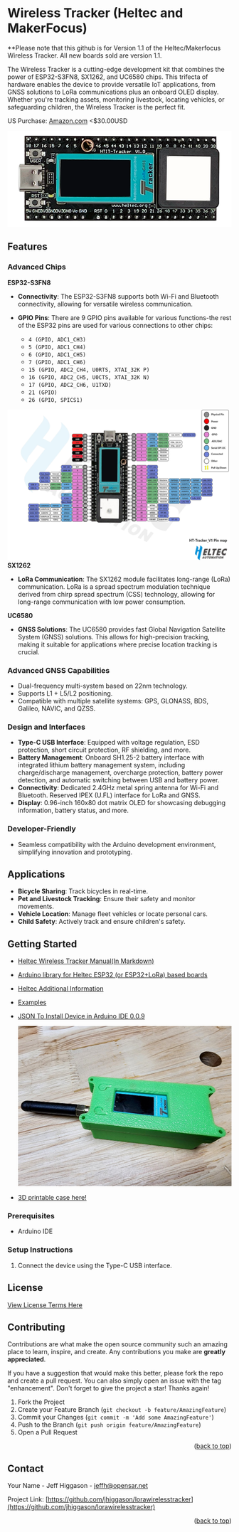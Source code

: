 # Wireless Tracker (Heltec and MakerFocus)

**Please note that this github is for Version 1.1 of the Heltec/Makerfocus Wireless Tracker. All new boards sold are version 1.1.

The Wireless Tracker is a cutting-edge development kit that combines the power of ESP32-S3FN8, SX1262, and UC6580 chips. This trifecta of hardware enables the device to provide versatile IoT applications, from GNSS solutions to LoRa communications plus an onboard OLED display. Whether you're tracking assets, monitoring livestock, locating vehicles, or safeguarding children, the Wireless Tracker is the perfect fit.

US Purchase: [Amazon.com](https://www.amazon.com/MakerFocus-Integrate-Bluetooth-Development-Intelligent/dp/B0CG1GG1LQ/ref=sr_1_1?crid=1SBXCY6AJ0AAO&keywords=makerfocus+tracker&qid=1696472127&sprefix=makerfocus+tracker%2Caps%2C148&sr=8-1) <$30.00USD

![Image of Wireless Tracker](/githubstuff/heltectrackerimg.png)

## Features

### Advanced Chips

  <summary><b>ESP32-S3FN8</b></summary>

  - **Connectivity**: The ESP32-S3FN8 supports both Wi-Fi and Bluetooth connectivity, allowing for versatile wireless communication.
  
  - **GPIO Pins**: There are 9 GPIO pins available for various functions-the rest of the ESP32 pins are used for various connections to other chips:
    - `4 (GPIO, ADC1_CH3)`
    - `5 (GPIO, ADC1_CH4)`
    - `6 (GPIO, ADC1_CH5)`
    - `7 (GPIO, ADC1_CH6)`
    - `15 (GPIO, ADC2_CH4, U0RTS, XTAI_32K P)`
    - `16 (GPIO, ADC2_CH5, U0CTS, XTAI_32K N)`
    - `17 (GPIO, ADC2_CH6, U1TXD)`
    - `21 (GPIO)`
    - `26 (GPIO, SPICS1)`
   
<a href="https://github.com/jhiggason/lorawirelesstracker/blob/main/manual/vertopal_8f318e01667d414e999cf88216ab1739/media/image5.png">
    <img src="https://github.com/jhiggason/lorawirelesstracker/blob/main/manual/vertopal_8f318e01667d414e999cf88216ab1739/media/image5.png?raw=true" alt="alt text" width="500" height="339">
</a>

  <summary><b>SX1262</b></summary>

  - **LoRa Communication**: The SX1262 module facilitates long-range (LoRa) communication. LoRa is a spread spectrum modulation technique derived from chirp spread spectrum (CSS) technology, allowing for long-range communication with low power consumption.

  <summary><b>UC6580</b></summary>

  - **GNSS Solutions**: The UC6580 provides fast Global Navigation Satellite System (GNSS) solutions. This allows for high-precision tracking, making it suitable for applications where precise location tracking is crucial.

### Advanced GNSS Capabilities

- Dual-frequency multi-system based on 22nm technology.
- Supports L1 + L5/L2 positioning.
- Compatible with multiple satellite systems: GPS, GLONASS, BDS, Galileo, NAVIC, and QZSS.

### Design and Interfaces

- **Type-C USB Interface**: Equipped with voltage regulation, ESD protection, short circuit protection, RF shielding, and more.
- **Battery Management**: Onboard SH1.25-2 battery interface with integrated lithium battery management system, including charge/discharge management, overcharge protection, battery power detection, and automatic switching between USB and battery power.
- **Connectivity**: Dedicated 2.4GHz metal spring antenna for Wi-Fi and Bluetooth. Reserved IPEX (U.FL) interface for LoRa and GNSS.
- **Display**: 0.96-inch 160x80 dot matrix OLED for showcasing debugging information, battery status, and more.

### Developer-Friendly

- Seamless compatibility with the Arduino development environment, simplifying innovation and prototyping.

## Applications

- **Bicycle Sharing**: Track bicycles in real-time.
- **Pet and Livestock Tracking**: Ensure their safety and monitor movements.
- **Vehicle Location**: Manage fleet vehicles or locate personal cars.
- **Child Safety**: Actively track and ensure children's safety.

## Getting Started

- [Heltec Wireless Tracker Manual(In Markdown)](/manual/heltecwirelesstrackermanual.markdown)
- [Arduino library for Heltec ESP32 (or ESP32+LoRa) based boards](https://github.com/HelTecAutomation/Heltec_ESP32)
- [Heltec Additional Information](https://docs.heltec.cn/en/node/esp32/wireless_tracker/index.html)
- [Examples](https://github.com/Heltec-Aaron-Lee/WiFi_Kit_series/tree/master/esp32/libraries/Heltec-Example/examples)
- [JSON To Install Device in Arduino IDE 0.0.9](https://github.com/Heltec-Aaron-Lee/WiFi_Kit_series/releases)

  ![Tracker](githubstuff/heltectracker.jpg)
  
- [3D printable case here!](/3D%20Printed%20Case/README.md)

### Prerequisites

- Arduino IDE

### Setup Instructions

1. Connect the device using the Type-C USB interface.

## License

[View License Terms Here](/LICENSE)

<!-- CONTRIBUTING -->
## Contributing

Contributions are what make the open source community such an amazing place to learn, inspire, and create. Any contributions you make are **greatly appreciated**.

If you have a suggestion that would make this better, please fork the repo and create a pull request. You can also simply open an issue with the tag "enhancement".
Don't forget to give the project a star! Thanks again!

1. Fork the Project
2. Create your Feature Branch (`git checkout -b feature/AmazingFeature`)
3. Commit your Changes (`git commit -m 'Add some AmazingFeature'`)
4. Push to the Branch (`git push origin feature/AmazingFeature`)
5. Open a Pull Request

<p align="right">(<a href="#readme-top">back to top</a>)</p>


<!-- CONTACT -->
## Contact

Your Name - Jeff Higgason - jeffh@opensar.net

Project Link: [https://github.com/jhiggason/lorawirelesstracker](https://github.com/jhiggason/lorawirelesstracker)

<p align="right">(<a href="#readme-top">back to top</a>)</p>
